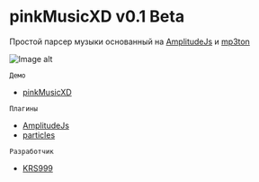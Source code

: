 
# pinkMusicXD v0.1 Beta
Простой парсер музыки основанный на [AmplitudeJs](https://521dimensions.com/open-source/amplitudejs) и [mp3ton](https://mp3ton.info)

![Image alt](https://i.postimg.cc/QCyZjJJV/Screen-Shot-20190210153055.png)
```
Демо
```
* [pinkMusicXD](https://krs999.github.io/pinkMusicXD/)
```
Плагины
```
* [AmplitudeJs](https://521dimensions.com/open-source/amplitudejs)
* [particles](https://vincentgarreau.com/particles.js/)
```
Разработчик
```
* [KRS999](https://vk.com/krs999)

